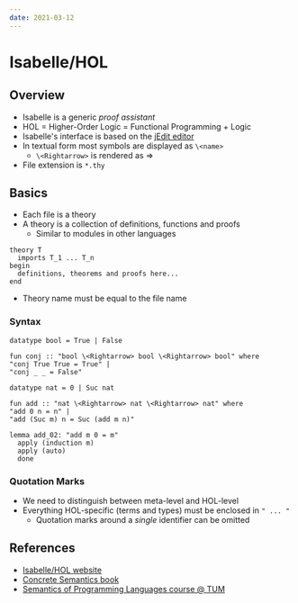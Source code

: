 ```yaml
---
date: 2021-03-12
---
```


# Isabelle/HOL

## Overview

- Isabelle is a generic _proof assistant_
- HOL = Higher-Order Logic = Functional Programming + Logic
- Isabelle's interface is based on the [jEdit editor](http://www.jedit.org/)
- In textual form most symbols are displayed as `\<name>`
  - `\<Rightarrow>` is rendered as $\Rightarrow$
- File extension is `*.thy`

## Basics

- Each file is a theory
- A theory is a collection of definitions, functions and proofs
  - Similar to modules in other languages

```
theory T
  imports T_1 ... T_n
begin
  definitions, theorems and proofs here...
end
```

- Theory name must be equal to the file name

### Syntax

```
datatype bool = True | False

fun conj :: "bool \<Rightarrow> bool \<Rightarrow> bool" where
"conj True True = True" |
"conj _ _ = False"

datatype nat = 0 | Suc nat

fun add :: "nat \<Rightarrow> nat \<Rightarrow> nat" where
"add 0 n = n" |
"add (Suc m) n = Suc (add m n)"

lemma add_02: "add m 0 = m"
  apply (induction m)
  apply (auto)
  done
```

### Quotation Marks

- We need to distinguish between meta-level and HOL-level
- Everything HOL-specific (terms and types) must be enclosed in `" ... "`
  - Quotation marks around a _single_ identifier can be omitted

## References

- [Isabelle/HOL website](https://isabelle.in.tum.de/overview.html)
- [Concrete Semantics book](http://concrete-semantics.org/concrete-semantics.pdf)
- [Semantics of Programming Languages course @ TUM](https://www21.in.tum.de/teaching/semantik/WS20/)
